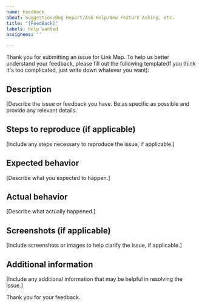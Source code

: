 ```yaml
---
name: Feedback
about: Suggestion/Bug Report/Ask Help/New Feature Asking, etc.
title: "[FeedBack]"
labels: help wanted
assignees: ''

---
```


Thank you for submitting an issue for Link Map. To help us better understand your feedback, please fill out the following template(If you think it's too complicated, just write down whatever you want):

## Description
[Describe the issue or feedback you have. Be as specific as possible and provide any relevant details.
## Steps to reproduce (if applicable)
[Include any steps necessary to reproduce the issue, if applicable.]
## Expected behavior
[Describe what you expected to happen.]
## Actual behavior
[Describe what actually happened.]
## Screenshots (if applicable)
[Include screenshots or images to help clarify the issue, if applicable.]
## Additional information
[Include any additional information that may be helpful in resolving the issue.]

Thank you for your feedback.
